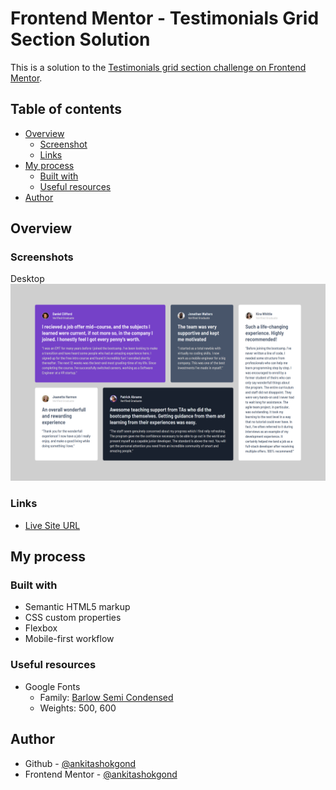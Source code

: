 # Frontend Mentor - Testimonials Grid Section Solution

This is a solution to the [Testimonials grid section challenge on Frontend Mentor](https://www.frontendmentor.io/challenges/testimonials-grid-section-Nnw6J7Un7).

## Table of contents

- [Overview](#overview)
  - [Screenshot](#screenshot)
  - [Links](#links)
- [My process](#my-process)
  - [Built with](#built-with)
  - [Useful resources](#useful-resources)
- [Author](#author)

## Overview

### Screenshots

Desktop
![](static/images/screenshots/desktop.png)

### Links

- [Live Site URL](https://ankitashokgond.github.io/frontendmentor-lp/paths/second/testimonials-grid-section/)

## My process

### Built with

- Semantic HTML5 markup
- CSS custom properties
- Flexbox
- Mobile-first workflow

### Useful resources

- Google Fonts
  - Family: [Barlow Semi Condensed](https://fonts.google.com/specimen/Barlow+Semi+Condensed)
  - Weights: 500, 600

## Author

- Github - [@ankitashokgond](https://github.com/ankitashokgond)
- Frontend Mentor - [@ankitashokgond](https://www.frontendmentor.io/profile/ankitashokgond)